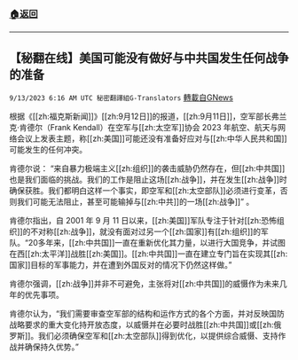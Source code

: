 ###  [:house:返回](README.md)
---


## 【秘翻在线】美国可能没有做好与中共国发生任何战争的准备
`9/13/2023 6:16 AM UTC 秘密翻譯組G-Translators` [轉載自GNews](https://gnews.org/articles/1683849)

根据《[[zh:福克斯新闻]]》[[zh:9月12日]]的报道，[[zh:9月11日]]，空军部长弗兰克·肯德尔（Frank Kendall）在空军与[[zh:太空军]]协会 2023 年航空、航天与网络会议上发表主题，称[[zh:美国]]可能还没有准备好应对与[[zh:中华人民共和国]]可能发生的任何冲突。

肯德尔说： “来自暴力极端主义[[zh:组织]]的袭击威胁仍然存在，但[[zh:中共国]]也是我们面临的挑战。我们的工作是阻止这场[[zh:战争]]，并在发生[[zh:战争]]时确保获胜。我们都明白这样一个事实，即空军和[[zh:太空部队]]必须进行变革，否则我们可能无法阻止，甚至可能输掉与[[zh:中共]]的一场[[zh:战争]]” 。

肯德尔指出，自 2001 年 9 月 11 日以来，[[zh:美国]]军队专注于针对[[zh:恐怖组织]]的不对称[[zh:战争]]，就没有面对过另一个[[zh:国家]]有[[zh:组织]]的军队。“20多年来，[[zh:中共国]]一直在重新优化其力量，以进行大国竞争，并试图在西[[zh:太平洋]]战胜[[zh:美国]]。[[zh:中共国]]一直在建立专门旨在实现其[[zh:国家]]目标的军事能力，并在遭到外国反对的情况下仍然这样做。”

肯德尔强调，[[zh:战争]]并非不可避免，主张将对[[zh:中共国]]的威慑作为未来几年的优先事项。

肯德尔认为，“我们需要审查空军部的结构和运作方式的各个方面，并对反映国防战略要求的重大变化持开放态度，以威慑并在必要时战胜[[zh:中共国]]或[[zh:俄罗斯]]。我们必须确保空军和[[zh:太空部队]]得到优化，以提供综合威慑、支持作战并确保持久优势。”
